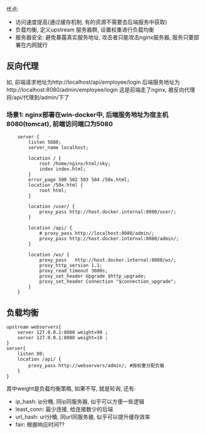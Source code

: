 优点:
- 访问速度提高(通过缓存机制, 有的资源不需要去后端服务中获取)
- 负载均衡, 定义upstream 服务器群, 设置权重进行负载均衡
- 服务器安全: 避免暴露真实服务地址, 攻击者只能攻击nginx服务器, 服务只要部署在内网就行
## 反向代理
如, 前端请求地址为http://localhost/api/employee/login
后端服务地址为http://localhost:8080/admin/employee/login
这是前端走了nginx, 被反向代理将/api/代理到/admin/下了
### 场景1: nginx部署在win-docker中, 后端服务地址为宿主机8080(tomcat), 前端访问端口为5080
```nginx
    server {
        listen 5080;
        server_name localhost;

        location / {
            root /home/nginx/html/sky;
            index index.html;
        }
        error_page 500 502 503 504 /50x.html;
        location /50x.html {
            root html;
        }

        location /user/ {
            proxy_pass http://host.docker.internal:8080/user/;
        }

        location /api/ {
            # proxy_pass http://localhost:8080/admin/;
            proxy_pass http://host.docker.internal:8080/admin/;
        }

        location /ws/ {
            proxy_pass   http://host.docker.internal:8080/ws/;
            proxy_http_version 1.1;
            proxy_read_timeout 3600s;
            proxy_set_header Upgrade $http_upgrade;
            proxy_set_header Connection "$connection_upgrade";
        }
    }
```

## 负载均衡
```nginx
upstream webservers{
	server 127.0.0.1:8080 weight=90 ;
    server 127.0.0.1:8088 weight=10 ;
}
server{
	listen 80;
	location /api/ {
		proxy_pass http://webservers/admin/; #按权重分配负载
	}
}
```
其中weight是负载均衡策略, 如果不写, 就是轮询, 还有:
- ip_hash: ip分桶, 同ip同服务器, 似乎可以方便一些逻辑
- least_conn: 最少连接, 给连接数少的后端
- url_hash: url分桶, 同url同服务器, 似乎可以提升缓存效率
- fair: 根据响应时间??